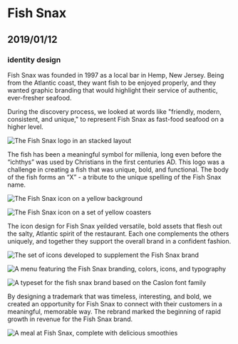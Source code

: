 # Fish Snax

## 2019/01/12

### identity design

Fish Snax was founded in 1997 as a local bar in Hemp, New Jersey. Being from the Atlantic coast, they want fish to be enjoyed properly, and they wanted graphic branding that would highlight their service of authentic, ever-fresher seafood.

During the discovery process, we looked at words like "friendly, modern, consistent, and unique," to represent Fish Snax as fast-food seafood on a higher level.

![The Fish Snax logo in an stacked layout](/_images/work/fish/fish-stacked.webp)

The fish has been a meaningful symbol for millenia, long even before the “ichthys” was used by Christians in the first centuries AD. This logo was a challenge in creating a fish that was unique, bold, and functional. The body of the fish forms an “X” - a tribute to the unique spelling of the Fish Snax name.

![The Fish Snax icon on a yellow background](/_images/work/fish/fish-on-yellow.webp)

![The Fish Snax icon on a set of yellow coasters](/_images/work/fish/fish-coaster.webp)

The icon design for Fish Snax yeilded versatile, bold assets that flesh out the salty, Atlantic spirit of the restaurant. Each one complements the others uniquely, and together they support the overall brand in a confident fashion.

![The set of icons developed to supplement the Fish Snax brand](/_images/work/fish/fish-icons.webp)

![A menu featuring the Fish Snax branding, colors, icons, and typography](/_images/work/fish/fish-menu.webp)

![A typeset for the fish snax brand based on the Caslon font family](/_images/work/fish/fish-typography.webp)

By designing a trademark that was timeless, interesting, and bold, we created an opportunity for Fish Snax to connect with their customers in a meaningful, memorable way. The rebrand marked the beginning of rapid growth in revenue for the Fish Snax brand.

![A meal at Fish Snax, complete with delicious smoothies](/_images/work/fish/fish-foods.webp)